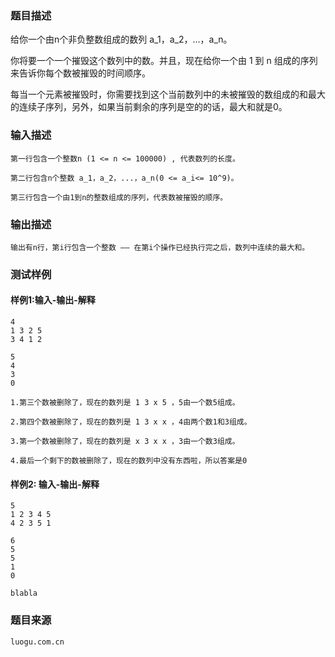 ### 题目描述

给你一个由n个非负整数组成的数列 a_1，a_2，...，a_n。

你将要一个一个摧毁这个数列中的数。并且，现在给你一个由 1 到 n 组成的序列来告诉你每个数被摧毁的时间顺序。

每当一个元素被摧毁时，你需要找到这个当前数列中的未被摧毁的数组成的和最大的连续子序列，另外，如果当前剩余的序列是空的的话，最大和就是0。


### 输入描述

```
第一行包含一个整数n (1 <= n <= 100000) , 代表数列的长度。

第二行包含n个整数 a_1，a_2，...，a_n(0 <= a_i<= 10^9)。

第三行包含一个由1到n的整数组成的序列，代表数被摧毁的顺序。
```
### 输出描述

```
输出有n行，第i行包含一个整数 —— 在第i个操作已经执行完之后，数列中连续的最大和。
```

### 测试样例
#### 样例1:输入-输出-解释

```
4
1 3 2 5
3 4 1 2
```
```
5
4
3
0
```
```
1.第三个数被删除了，现在的数列是 1 3 x 5 ，5由一个数5组成。

2.第四个数被删除了，现在的数列是 1 3 x x ，4由两个数1和3组成。

3.第一个数被删除了，现在的数列是 x 3 x x ，3由一个数3组成。

4.最后一个剩下的数被删除了，现在的数列中没有东西啦，所以答案是0
```
#### 样例2: 输入-输出-解释
```
5
1 2 3 4 5
4 2 3 5 1
```
```
6
5
5
1
0
```
```
blabla
```
### 题目来源  
`luogu.com.cn`